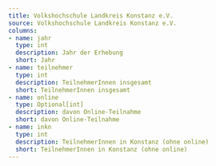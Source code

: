 ```yaml
---
title: Volkshochschule Landkreis Konstanz e.V.
source: Volkshochschule Landkreis Konstanz e.V.
columns:
- name: jahr
  type: int
  description: Jahr der Erhebung
  short: Jahr
- name: teilnehmer
  type: int
  description: TeilnehmerInnen insgesamt
  short: TeilnehmerInnen insgesamt
- name: online
  type: Optional[int]
  description: davon Online-Teilnahme
  short: davon Online-Teilnahme
- name: inkn
  type: int
  description: TeilnehmerInnen in Konstanz (ohne online)
  short: TeilnehmerInnen in Konstanz (ohne online)
---
```

